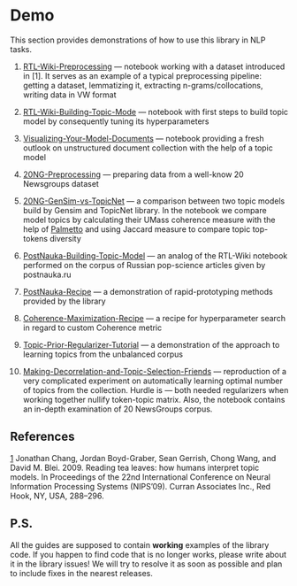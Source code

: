 # Demo
This section provides demonstrations of how to use this library in NLP tasks.

1. [RTL-Wiki-Preprocessing](RTL-Wiki-Preprocessing.ipynb) —  notebook working with a dataset introduced in [1]. It serves as an example of a typical preprocessing pipeline: getting a dataset, lemmatizing it, extracting n-grams/collocations, writing data in VW format

2. [RTL-Wiki-Building-Topic-Mode](RTL-Wiki-Building-Topic-Model.ipynb) —  notebook with first steps to build topic model by consequently tuning its hyperparameters

3. [Visualizing-Your-Model-Documents](Visualizing-Your-Model-Documents.ipynb) — notebook providing a fresh outlook on unstructured document collection with the help of a topic model

4. [20NG-Preprocessing](20NG-Preprocessing.ipynb) — preparing data from a well-know 20 Newsgroups dataset

5. [20NG-GenSim-vs-TopicNet](20NG-GenSim-vs-TopicNet.ipynb) — a comparison between two topic models build by Gensim and TopicNet library. In the notebook we compare model topics by calculating their UMass coherence measure with the help of [Palmetto](https://palmetto.demos.dice-research.org/) and using Jaccard measure to compare topic top-tokens diversity

6. [PostNauka-Building-Topic-Model](PostNauka-Building-Topic-Model.ipynb) — an analog of the RTL-Wiki notebook performed on the corpus of Russian pop-science articles given by postnauka.ru

7. [PostNauka-Recipe](PostNauka-Recipe.ipynb) — a demonstration of rapid-prototyping methods provided by the library

8. [Coherence-Maximization-Recipe](Coherence-Maximization-Recipe.ipynb) — a recipe for hyperparameter search in regard to custom Coherence metric

9. [Topic-Prior-Regularizer-Tutorial](Topic-Prior-Regularizer-Tutorial.ipynb) — a demonstration of the approach to learning topics from the unbalanced corpus

10. [Making-Decorrelation-and-Topic-Selection-Friends](Making-Decorrelation-and-Topic-Selection-Friends.ipynb) — reproduction of a very complicated experiment on automatically learning optimal number of topics from the collection. Hurdle is — both needed regularizers when working together nullify token-topic matrix. Also, the notebook contains an in-depth examination of 20 NewsGroups corpus.

## References

[1](https://dl.acm.org/doi/10.5555/2984093.2984126) Jonathan Chang, Jordan Boyd-Graber, Sean Gerrish, Chong Wang, and David M. Blei. 2009. Reading tea leaves: how humans interpret topic models. In Proceedings of the 22nd International Conference on Neural Information Processing Systems (NIPS’09). Curran Associates Inc., Red Hook, NY, USA, 288–296.

## P.S.

All the guides are supposed to contain **working** examples of the library code.
If you happen to find code that is no longer works, please write about it in the library issues!
We will try to resolve it as soon as possible and plan to include fixes in the nearest releases.
